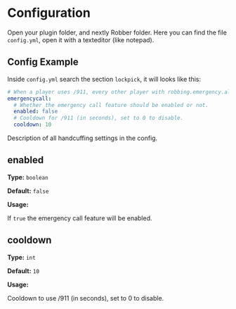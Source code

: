 # Configuration

Open your plugin folder, and nextly Robber folder. Here you can find the file `config.yml`, open it with a texteditor (like notepad).

## Config Example

Inside `config.yml` search the section `lockpick`, it will looks like this:

```yaml
# When a player uses /911, every other player with robbing.emergency.alert will receive a notification.
emergencycall:
  # Whether the emergency call feature should be enabled or not.
  enabled: false
  # Cooldown for /911 (in seconds), set to 0 to disable.
  cooldown: 10
```

Description of all handcuffing settings in the config.

## enabled

**Type:** `boolean`

**Default:** `false`

**Usage:**

If `true` the emergency call feature will be enabled.

## cooldown

**Type:** `int`

**Default:** `10`

**Usage:**

Cooldown to use /911 (in seconds), set to 0 to disable.
